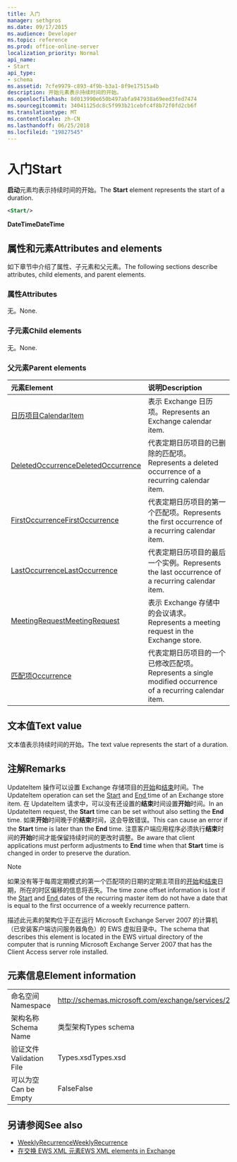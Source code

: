 ```yaml
---
title: 入门
manager: sethgros
ms.date: 09/17/2015
ms.audience: Developer
ms.topic: reference
ms.prod: office-online-server
localization_priority: Normal
api_name:
- Start
api_type:
- schema
ms.assetid: 7cfe9979-c893-4f9b-b3a1-8f9e17515a4b
description: 开始元素表示持续时间的开始。
ms.openlocfilehash: 8d013990e650b497abfa947938a69eed3fed7474
ms.sourcegitcommit: 34041125dc8c5f993b21cebfc4f8b72f0fd2cb6f
ms.translationtype: MT
ms.contentlocale: zh-CN
ms.lasthandoff: 06/25/2018
ms.locfileid: "19827545"
---
```

# <a name="start"></a><span data-ttu-id="6f14a-103">入门</span><span class="sxs-lookup"><span data-stu-id="6f14a-103">Start</span></span>

<span data-ttu-id="6f14a-104">**启动**元素均表示持续时间的开始。</span><span class="sxs-lookup"><span data-stu-id="6f14a-104">The **Start** element represents the start of a duration.</span></span> 
  
```xml
<Start/>
```

<span data-ttu-id="6f14a-105">**DateTime**</span><span class="sxs-lookup"><span data-stu-id="6f14a-105">**DateTime**</span></span>

## <a name="attributes-and-elements"></a><span data-ttu-id="6f14a-106">属性和元素</span><span class="sxs-lookup"><span data-stu-id="6f14a-106">Attributes and elements</span></span>

<span data-ttu-id="6f14a-107">如下章节中介绍了属性、子元素和父元素。</span><span class="sxs-lookup"><span data-stu-id="6f14a-107">The following sections describe attributes, child elements, and parent elements.</span></span>
  
### <a name="attributes"></a><span data-ttu-id="6f14a-108">属性</span><span class="sxs-lookup"><span data-stu-id="6f14a-108">Attributes</span></span>

<span data-ttu-id="6f14a-109">无。</span><span class="sxs-lookup"><span data-stu-id="6f14a-109">None.</span></span>
  
### <a name="child-elements"></a><span data-ttu-id="6f14a-110">子元素</span><span class="sxs-lookup"><span data-stu-id="6f14a-110">Child elements</span></span>

<span data-ttu-id="6f14a-111">无。</span><span class="sxs-lookup"><span data-stu-id="6f14a-111">None.</span></span>
  
### <a name="parent-elements"></a><span data-ttu-id="6f14a-112">父元素</span><span class="sxs-lookup"><span data-stu-id="6f14a-112">Parent elements</span></span>

|<span data-ttu-id="6f14a-113">**元素**</span><span class="sxs-lookup"><span data-stu-id="6f14a-113">**Element**</span></span>|<span data-ttu-id="6f14a-114">**说明**</span><span class="sxs-lookup"><span data-stu-id="6f14a-114">**Description**</span></span>|
|:-----|:-----|
|[<span data-ttu-id="6f14a-115">日历项目</span><span class="sxs-lookup"><span data-stu-id="6f14a-115">CalendarItem</span></span>](calendaritem.md) <br/> |<span data-ttu-id="6f14a-116">表示 Exchange 日历项。</span><span class="sxs-lookup"><span data-stu-id="6f14a-116">Represents an Exchange calendar item.</span></span>  <br/> |
|[<span data-ttu-id="6f14a-117">DeletedOccurrence</span><span class="sxs-lookup"><span data-stu-id="6f14a-117">DeletedOccurrence</span></span>](deletedoccurrence.md) <br/> |<span data-ttu-id="6f14a-118">代表定期日历项目的已删除的匹配项。</span><span class="sxs-lookup"><span data-stu-id="6f14a-118">Represents a deleted occurrence of a recurring calendar item.</span></span>  <br/> |
|[<span data-ttu-id="6f14a-119">FirstOccurrence</span><span class="sxs-lookup"><span data-stu-id="6f14a-119">FirstOccurrence</span></span>](firstoccurrence.md) <br/> |<span data-ttu-id="6f14a-120">代表定期日历项目的第一个匹配项。</span><span class="sxs-lookup"><span data-stu-id="6f14a-120">Represents the first occurrence of a recurring calendar item.</span></span>  <br/> |
|[<span data-ttu-id="6f14a-121">LastOccurrence</span><span class="sxs-lookup"><span data-stu-id="6f14a-121">LastOccurrence</span></span>](lastoccurrence.md) <br/> |<span data-ttu-id="6f14a-122">代表定期日历项目的最后一个实例。</span><span class="sxs-lookup"><span data-stu-id="6f14a-122">Represents the last occurrence of a recurring calendar item.</span></span>  <br/> |
|[<span data-ttu-id="6f14a-123">MeetingRequest</span><span class="sxs-lookup"><span data-stu-id="6f14a-123">MeetingRequest</span></span>](meetingrequest.md) <br/> |<span data-ttu-id="6f14a-124">表示 Exchange 存储中的会议请求。</span><span class="sxs-lookup"><span data-stu-id="6f14a-124">Represents a meeting request in the Exchange store.</span></span>  <br/> |
|[<span data-ttu-id="6f14a-125">匹配项</span><span class="sxs-lookup"><span data-stu-id="6f14a-125">Occurrence</span></span>](occurrence.md) <br/> |<span data-ttu-id="6f14a-126">代表定期日历项目的一个已修改匹配项。</span><span class="sxs-lookup"><span data-stu-id="6f14a-126">Represents a single modified occurrence of a recurring calendar item.</span></span>  <br/> |
   
## <a name="text-value"></a><span data-ttu-id="6f14a-127">文本值</span><span class="sxs-lookup"><span data-stu-id="6f14a-127">Text value</span></span>

<span data-ttu-id="6f14a-128">文本值表示持续时间的开始。</span><span class="sxs-lookup"><span data-stu-id="6f14a-128">The text value represents the start of a duration.</span></span>
  
## <a name="remarks"></a><span data-ttu-id="6f14a-129">注解</span><span class="sxs-lookup"><span data-stu-id="6f14a-129">Remarks</span></span>

<span data-ttu-id="6f14a-130">UpdateItem 操作可以设置 Exchange 存储项目的[开始](start.md)和[结束](end-ex15websvcsotherref.md)时间。</span><span class="sxs-lookup"><span data-stu-id="6f14a-130">The UpdateItem operation can set the [Start](start.md) and [End ](end-ex15websvcsotherref.md) time of an Exchange store item.</span></span> <span data-ttu-id="6f14a-131">在 UpdateItem 请求中，可以没有还设置的**结束**时间设置**开始**时间。</span><span class="sxs-lookup"><span data-stu-id="6f14a-131">In an UpdateItem request, the **Start** time can be set without also setting the **End** time.</span></span> <span data-ttu-id="6f14a-132">如果**开始**时间晚于的**结束**时间，这会导致错误。</span><span class="sxs-lookup"><span data-stu-id="6f14a-132">This can cause an error if the **Start** time is later than the **End** time.</span></span> <span data-ttu-id="6f14a-133">注意客户端应用程序必须执行**结束**时间的**开始**时间才能保留持续时间的更改时调整。</span><span class="sxs-lookup"><span data-stu-id="6f14a-133">Be aware that client applications must perform adjustments to **End** time when that **Start** time is changed in order to preserve the duration.</span></span> 
  
> [!NOTE]
> <span data-ttu-id="6f14a-134">如果没有等于每周定期模式的第一个匹配项的日期的定期主项目的[开始](start.md)和[结束](end-ex15websvcsotherref.md)日期，所在的时区偏移的信息将丢失。</span><span class="sxs-lookup"><span data-stu-id="6f14a-134">The time zone offset information is lost if the [Start](start.md) and [End ](end-ex15websvcsotherref.md) dates of the recurring master item do not have a date that is equal to the first occurrence of a weekly recurrence pattern.</span></span> 
  
<span data-ttu-id="6f14a-135">描述此元素的架构位于正在运行 Microsoft Exchange Server 2007 的计算机（已安装客户端访问服务器角色）的 EWS 虚拟目录中。</span><span class="sxs-lookup"><span data-stu-id="6f14a-135">The schema that describes this element is located in the EWS virtual directory of the computer that is running Microsoft Exchange Server 2007 that has the Client Access server role installed.</span></span>
  
## <a name="element-information"></a><span data-ttu-id="6f14a-136">元素信息</span><span class="sxs-lookup"><span data-stu-id="6f14a-136">Element information</span></span>

|||
|:-----|:-----|
|<span data-ttu-id="6f14a-137">命名空间</span><span class="sxs-lookup"><span data-stu-id="6f14a-137">Namespace</span></span>  <br/> |http://schemas.microsoft.com/exchange/services/2006/types  <br/> |
|<span data-ttu-id="6f14a-138">架构名称</span><span class="sxs-lookup"><span data-stu-id="6f14a-138">Schema Name</span></span>  <br/> |<span data-ttu-id="6f14a-139">类型架构</span><span class="sxs-lookup"><span data-stu-id="6f14a-139">Types schema</span></span>  <br/> |
|<span data-ttu-id="6f14a-140">验证文件</span><span class="sxs-lookup"><span data-stu-id="6f14a-140">Validation File</span></span>  <br/> |<span data-ttu-id="6f14a-141">Types.xsd</span><span class="sxs-lookup"><span data-stu-id="6f14a-141">Types.xsd</span></span>  <br/> |
|<span data-ttu-id="6f14a-142">可以为空</span><span class="sxs-lookup"><span data-stu-id="6f14a-142">Can be Empty</span></span>  <br/> |<span data-ttu-id="6f14a-143">False</span><span class="sxs-lookup"><span data-stu-id="6f14a-143">False</span></span>  <br/> |
   
## <a name="see-also"></a><span data-ttu-id="6f14a-144">另请参阅</span><span class="sxs-lookup"><span data-stu-id="6f14a-144">See also</span></span>

- [<span data-ttu-id="6f14a-145">WeeklyRecurrence</span><span class="sxs-lookup"><span data-stu-id="6f14a-145">WeeklyRecurrence</span></span>](weeklyrecurrence.md)
- [<span data-ttu-id="6f14a-146">在交换 EWS XML 元素</span><span class="sxs-lookup"><span data-stu-id="6f14a-146">EWS XML elements in Exchange</span></span>](ews-xml-elements-in-exchange.md)

